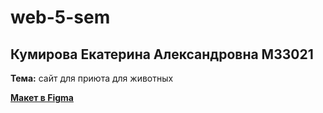 # web-5-sem
## Кумирова Екатерина Александровна M33021
**Тема:** сайт для приюта для животных

**[Макет в Figma](https://www.figma.com/file/xetP3qUSTtx4dkKnJI9rQ5/web-laboratory-work-%E2%84%961?type=design&node-id=0%3A1&mode=design&t=FkRfP8ezCVTxnYTL-1)**
